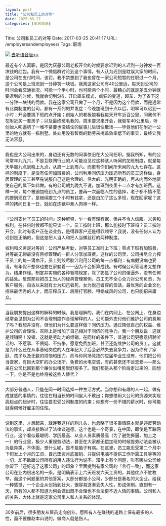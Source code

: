 ```yaml
---
layout: post
title: "公司和员工的对等"
date: 2025-03-27
categories: [疯言疯语]
---
```


Title: 公司和员工的对等
Date: 2017-03-25 20:41:17
URL: /employersandemployees/
Tags: 职场

![](http://img.weimao.me/2019-05-21-033215.jpg)
[去听语音版>>](http://weimaoblog.qiniudn.com/job_%E5%85%AC%E5%8F%B8%E5%92%8C%E5%91%98%E5%B7%A5%E7%9A%84%E5%AF%B9%E7%AD%89.mp3)

最近有个人离职，是因为厌恶公司老板开会的时候要求迟到的人迟到一分钟发一百块钱的红包。我有一个微信群讨论到这个事情，有人认为迟到是耽误大家的时间，是公司在支付时间，该罚。我不禁想到了我也曾在一家公司短暂的任职过一个月，这个公司是上班迟到一分钟罚一块钱。我离这家公司有40公里远，每天到公司的时间全看交通状况，可能一个半小时，也可能两个小时，最糟心的就是差五分钟就要迟到的时候，我就会切到S档，开启飙车模式，疯狂的变道，超车，为了省下这一分钟一块钱的罚款。我在这家公司只做了一个月，不是因为这个罚款，而是通常有此类制度的公司，都有一系列的并发症：今晚加班到十点以后，明早可以迟到一小时；开会要挑下班的点开始；创始人的老板娘看我每天开车近百公里，问我何不在附近买一套房子；以及最终惹毛我的，周末要求来开会，我驱车40公里后，听创始人叨逼叨了一堆不紧要也没结论的屁事儿后很快散场——毕竟他们在附近一公里的地方就有一栋别墅。处处用没有智商的勤劳来掩盖效率低下的事实，最终让我无法容忍。

* * *

我也是大公司出来的，身边还有无数的同事依旧在大公司任职。据我所知，有的公司常年九九六，不是互联网行业的人可能没见过这种骇人听闻的加班制度，就是每天早晨九点到晚上九点，从周一上到周六。而更有你们闻所未闻的九九七存在。这样的制度下，是没有任何加班费的，公司利用同侪压力压迫所有的员工这样做，身居管理的员工甚至先说服自己这是合理的、伟大的、光明正确的，再从内而外地驱使自己的属下如此做。有的公司朝九晚九不说，加班到夜里十二点才有加班费。这样一来，每个被迫加班到九点的员工，要再一次面临人性的选择，老子都不情不愿的蹭到现在了，是继续蹭三个小时有钱拿，还是白加了这么多班，现在回家呢？这样的拷问日复一日，就如在炼狱中涮人肉串一样。

* * *

『公司支付了员工的时间』这种解释，乍一看有理有据，但并不令人信服。义务和权利，在任何时候都不能只谈一个。员工按时上班，那么能按时下班吗？员工按时开会，此时有客户正在谈业务，是得罪客户还是得罪领导？我说，没有任何人认为迟到是正确的，但这是把人当人和把人当螺丝钉的两种制度。

权利和义务是对等的：公司严格考勤，对等员工准时上下班；零点下班有加班费，对等最无聊最没有目标管理的一群人分享加班费。这样的公司里，公司拼尽全力榨干员工的每一滴血汗，员工则绞尽脑汁利用公司的每一点福利：有病假没病也要请，有年假不想休也要在家躺着——因为不会折算成钱。有时候公司管理者太想作为，结果作怪。制定并实施的各种智障规定，除了彰显了公司的傻逼外，没有任何的益处。反观那些把员工当人的经典管理案例，员工无不全心全力对公司负责，为客户服务。自古以来就有士为知己者死，女为悦己者容的佳话，最优秀的企业文化招徕最优秀的人才，而压榨员工、层层打官腔、甩锅成风的公司，也只能招来庸众。

* * *

当我朋友提出这样的解释的时候，我是理解的。我们在内网上、在公网上、在身边经常会见到为公司不合理制度作合理解释的人。公司额外支付他们维护公司的费用了吗？我想并没有，但他们为什么要这样做？同侪压力。通过降低自己的权益、维护公司的合理性，实际上是增加了自己相对于同侪的竞争力。我一个朋友说：这就是倾销啊！没错，这就是劳动力的倾销。在同样的条件下，普通公司更愿意招聘听话的、不惹事、不质疑、不抗争，愿意免费加班，甚至还能维护公司的员工。这就是为什么还在从事基础岗位的人在年纪大了后会必然失去竞争力，因为你有了家庭、孩子以及无数的烦恼和压力，而与你同场竞技的应届毕业生没有，他们把公司当做家，有巨大空旷的办公场所，免费的水电空调，有的甚至还不谈恋爱——那么呆在公司比回到那个廉价出租房里舒服多了。我们都是从那个阶段走过来的，回想一下，你是不是也终将被这些人替代？

* * *

大部分普通人，只能在同一时间选择一种生活方式。当你想和有趣的人一起，做有成就感的事情的，往往在相当长的时间里入不敷出；你想借用大公司的资源来实现高起点的起步时，往往要忍受公司制度的约束；你想有一份不错的薪水时，你可能就得伺候好雇主的任性。

* * *

说到这里，才想起来，就连我这样的刺儿头，也忽略了很多事情原本就是违反劳动法的事实，却直接略过了法律谈道德。这个也是一个奇景，在中国，即使是互联网行业，这个看似最聪明、学历最高、从业人员素质最高（为了避免撕逼，加上之一）的行业里，极少人重视劳动法，甚至在大家都无偿加班的时候提劳动法会被认为是异类，不体面，想什么呢，是不是脑子有病。在这里，员工能忍受第二个月中下旬发上个月的工资、自己垫资月底报销、只提供电脑不提供工作所需工具等等的一切，却不敢跟公司所有的用人违法行为说不。知乎上有个问题，叫有哪些公司给你留下「还好选了这家公司」的印象？里面提到有家公司的『言行一致』，而这家公司在业内很出名的一条，是明确表示上六天班发六天工资的，其他优点不胜枚举。而这个问题里的其他答案，大部分都是小公司，少部分是著名的大企业。给我一种感觉，一个企业从创始到壮大，很容易逐渐丢失人性，形成体制。直到有一天，所有的人都不知道为何会做出既不合理也不合法更不近人情的事情。公司和人的关系，大体上就是这家公司里人和人关系的体现。

* * *

30岁前后，很多朋友从雇员走向创业。愿所有人在赚钱的道路上保有最多的人性，而不要像赵本山说的，做商人就是伤人。
